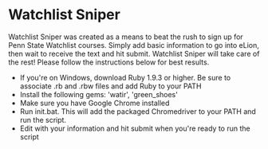 Watchlist Sniper
================

Watchlist Sniper was created as a means to beat the rush to sign up for Penn State Watchlist courses.  Simply add basic information to go into eLion, then wait to receive the text and hit submit.  Watchlist Sniper will take care of the rest!  Please follow the instructions below for best results.

<ul>
<li>If you're on Windows, download Ruby 1.9.3 or higher. Be sure to associate .rb and .rbw files and add Ruby to your PATH</li>
<li>Install the following gems: 'watir', 'green_shoes'</li>
<li>Make sure you have Google Chrome installed</li>
<li>Run init.bat.  This will add the packaged Chromedriver to your PATH and run the script.</li>
<li>Edit with your information and hit submit when you're ready to run the script</li>
<ul>
